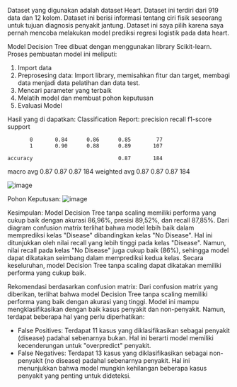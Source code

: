 Dataset yang digunakan adalah dataset Heart. Dataset ini terdiri dari 919 data dan 12 kolom. Dataset ini berisi informasi tentang ciri fisik seseorang untuk tujuan diagnosis penyakit jantung.
Dataset ini saya pilih karena saya pernah mencoba melakukan model prediksi regresi logistik pada data heart.

Model Decision Tree dibuat dengan menggunakan library Scikit-learn. Proses pembuatan model ini meliputi:
1. Import data
2. Preprosesing data: Import library, memisahkan fitur dan target, membagi data menjadi data pelatihan dan data test.
3. Mencari parameter yang terbaik
5. Melatih model dan membuat pohon keputusan
6. Evaluasi Model

Hasil yang di dapatkan:
Classification Report:
               precision    recall  f1-score   support

           0       0.84      0.86      0.85        77
           1       0.90      0.88      0.89       107

    accuracy                           0.87       184
   macro avg       0.87      0.87      0.87       184
weighted avg       0.87      0.87      0.87       184

![image](https://github.com/user-attachments/assets/45bb26d3-0f96-4f0c-8a9a-503c4495563c)

Pohon Keputusan:
![image](https://github.com/user-attachments/assets/b8c4a0b1-1681-4373-baad-64179fe33253)

Kesimpulan:
Model Decision Tree tanpa scaling memiliki performa yang cukup baik dengan akurasi 86,96%, presisi 89,52%, dan recall 87,85%.
Dari diagram confusion matrix terlihat bahwa model lebih baik dalam memprediksi kelas "Disease" dibandingkan kelas "No Disease". 
Hal ini ditunjukkan oleh nilai recall yang lebih tinggi pada kelas "Disease". Namun, nilai recall pada kelas "No Disease" juga cukup baik (86%), sehingga model dapat dikatakan seimbang dalam memprediksi kedua kelas. Secara keseluruhan, model Decision Tree tanpa scaling dapat dikatakan memiliki performa yang cukup baik.

Rekomendasi berdasarkan confusion matrix:
Dari confusion matrix yang diberikan, terlihat bahwa model Decision Tree tanpa scaling memiliki performa yang baik dengan akurasi yang tinggi. Model ini mampu mengklasifikasikan dengan baik kasus penyakit dan non-penyakit.
Namun, terdapat beberapa hal yang perlu diperhatikan:
- False Positives: Terdapat 11 kasus yang diklasifikasikan sebagai penyakit (disease) padahal sebenarnya bukan. Hal ini berarti model memiliki kecenderungan untuk "overpredict" penyakit.
- False Negatives: Terdapat 13 kasus yang diklasifikasikan sebagai non-penyakit (no disease) padahal sebenarnya penyakit. Hal ini menunjukkan bahwa model mungkin kehilangan beberapa kasus penyakit yang penting untuk dideteksi.
